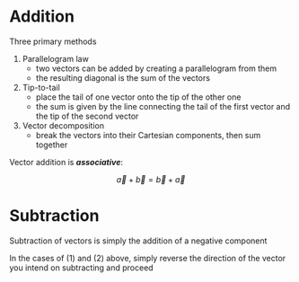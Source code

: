 # Addition

Three primary methods
1. Parallelogram law
	- two vectors can be added by creating a parallelogram from them
	- the resulting diagonal is the sum of the vectors
2. Tip-to-tail
	- place the tail of one vector onto the tip of the other one
	- the sum is given by the line connecting the tail of the first vector and the tip of the second vector
3. Vector decomposition
	- break the vectors into their Cartesian components, then sum together

Vector addition is ***associative***:

$$
\vec{a}+\vec{b}=\vec{b}+\vec{a}
$$

# Subtraction

Subtraction of vectors is simply the addition of a negative component

In the cases of (1) and (2) above, simply reverse the direction of the vector you intend on subtracting and proceed